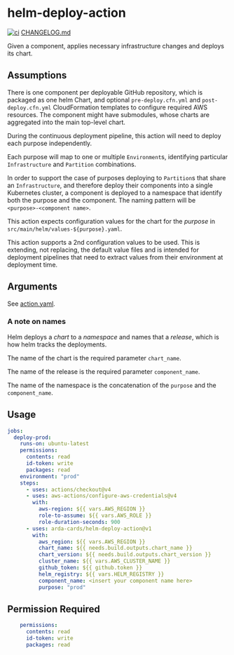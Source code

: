 # helm-deploy-action

[![ci](https://github.com/Arda-cards/helm-deploy-action/actions/workflows/ci.yaml/badge.svg?branch=main)](https://github.com/Arda-cards/helm-deploy-action/actions/workflows/ci.yaml?query=branch%3Amain)
[CHANGELOG.md](CHANGELOG.md)

Given a component, applies necessary infrastructure changes and deploys its chart.

## Assumptions

There is one component per deployable GitHub repository, which is packaged as one helm Chart, and optional `pre-deploy.cfn.yml`
and `post-deploy.cfn.yml` CloudFormation templates to configure required AWS resources. The component might have submodules,
whose charts are aggregated into the main top-level chart.

During the continuous deployment pipeline, this action will need to deploy each purpose independently.

Each purpose will map to one or multiple `Environment`s, identifying particular `Infrastructure` and `Partition` combinations.

In order to support the case of purposes deploying to `Partition`s that share an `Infrastructure`, and therefore deploy their
components into a single Kubernetes cluster, a component is deployed to a namespace that identify both the purpose and the component.
The naming pattern will be `<purpose>-<component name>`.

This action expects configuration values for the chart for the *purpose* in `src/main/helm/values-${purpose}.yaml`.

This action supports a 2nd configuration values to be used. This is extending, not replacing, the default value files and is
intended for deployment pipelines that need to extract values from their environment at deployment time.

## Arguments

See [action.yaml](action.yaml).

### A note on names

Helm deploys a *chart* to a *namespace* and names that a *release*, which is how helm tracks the deployments.

The name of the chart is the required parameter `chart_name`.

The name of the release is the required parameter `component_name`.

The name of the namespace is the concatenation of the `purpose` and the `component_name`.

## Usage

```yaml
jobs:
  deploy-prod:
    runs-on: ubuntu-latest
    permissions:
      contents: read
      id-token: write
      packages: read
    environment: "prod"
    steps:
      - uses: actions/checkout@v4
      - uses: aws-actions/configure-aws-credentials@v4
        with:
          aws-region: ${{ vars.AWS_REGION }}
          role-to-assume: ${{ vars.AWS_ROLE }}
          role-duration-seconds: 900
      - uses: arda-cards/helm-deploy-action@v1
        with:
          aws_region: ${{ vars.AWS_REGION }}
          chart_name: ${{ needs.build.outputs.chart_name }}
          chart_version: ${{ needs.build.outputs.chart_version }}
          cluster_name: ${{ vars.AWS_CLUSTER_NAME }}
          github_token: ${{ github.token }}
          helm_registry: ${{ vars.HELM_REGISTRY }}
          component_name: <insert your component name here>
          purpose: "prod"
```

## Permission Required

```yaml
    permissions:
      contents: read
      id-token: write
      packages: read
```
